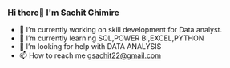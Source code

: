 ### Hi there👋 I'm Sachit Ghimire 
- 🔭 I’m currently working on skill development for Data analyst.
- 🌱 I’m currently learning SQL,POWER BI,EXCEL,PYTHON
- 🤔 I’m looking for help with DATA ANALYSIS
- 📫 How to reach me gsachit22@gmail.com
